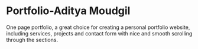 # Portfolio-Aditya Moudgil
One page portfolio, a great choice for creating a personal portfolio website, including services, projects and contact form with nice and smooth scrolling through the sections.
